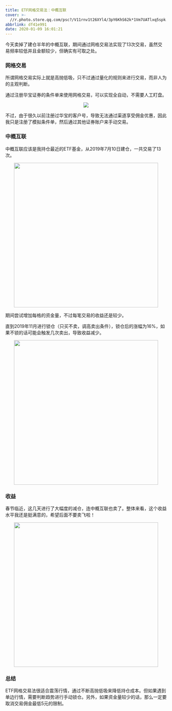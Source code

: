 ```yaml
---
title: ETF网格交易法：中概互联
cover: >-
  //r.photo.store.qq.com/psc?/V11rnv1t26XYl4/3pY6KhS62k*1Vm7UATlxq5spk.PnDzLu14cFNVPJI4M7rwit2*6qbzgknIQGShKvjEaG0a1Ke4CCEO3Bxhs0ZIdmWQbuwYPJPK42J3fp7Tk!/anull&bo=sAQoArAEKAIRCT4!&rf=photolist&t=5/r/_yake_qzoneimgout.png
abbrlink: df41e991
date: 2020-01-09 16:01:21
---
```


今天卖掉了建仓半年的中概互联，期间通过网格交易法实现了13次交易，虽然交易频率较低并且金额较少，但确实有可取之处。

<!--more-->

### 网格交易

所谓网格交易实际上就是高抛低吸，只不过通过量化的规则来进行交易，而非人为的主观判断。

通过注册华宝证券的条件单来使用网格交易，可以实现全自动，不需要人工盯盘。

<div align=center><img src="//r.photo.store.qq.com/psc?/V11rnv1t2fVV1f/3pY6KhS62k*1Vm7UATlxq38LyZ*CS75K4HtPU9b7TyCoDI7S7ISlRkZUu4te1q.ndizrZcqbGFvKeEvBx2Dhcyv9zp6Ca6KCli9pobSpNGg!/anull&bo=4gECAuIBAgIDCSw!&rf=photolist&t=5/r/_yake_qzoneimgout.png"></div>

不过，由于很久以前注册过华宝的客户号，导致无法通过渠道享受佣金优惠，因此我只是注册了模拟条件单，然后通过其他证券账户来手动交易。

### 中概互联

中概互联应该是我持仓最近的ETF基金，从2019年7月10日建仓，一共交易了13次。

<div align=center><img width="450px" src="//r.photo.store.qq.com/psc?/V11rnv1t2fVV1f/3pY6KhS62k*1Vm7UATlxq1M1R2CcNV3Kr3lFcLVQbrBI3opeoT0JAOcsFJfCFyygD.*ByaMZHUVGtz879eNDfCu.Q2KN3XKCWtoOMYU688s!/anull&bo=OAQKAzgECgMRCT4!&rf=photolist&t=5/r/_yake_qzoneimgout.png"></div>

期间尝试增加每格的资金量，不过每笔交易的收益还是较少。

直到2019年11月进行锁仓（只买不卖，调高卖出条件），锁仓后的涨幅为16%，如果不锁的话可能会触发几次卖出，导致收益减少。

<div align=center><img width="450px" src="//r.photo.store.qq.com/psc?/V11rnv1t2fVV1f/3pY6KhS62k*1Vm7UATlxq8JOxkzyJzmrdXr5OVoYP493KVQO8lSOFfTlv1b4M0Pp3rM4rDm4pTYhzUHGfIsvxbkjNFouB.pNp7UcAQK7zNg!/anull&bo=OAQVAzgEFQMDCSw!&rf=photolist&t=5/r/_yake_qzoneimgout.png"></div>

### 收益

春节临近，这几天进行了大幅度的减仓，连中概互联也卖了。整体来看，这个收益水平我还是挺满意的，希望后面不要卖飞啦！

<div align=center><img width="450px" src="//r.photo.store.qq.com/psc?/V11rnv1t2fVV1f/3pY6KhS62k*1Vm7UATlxq3hPmutN4lO7YgrXfHmHm5su3lWlzNr9XpAEWuppmNU*SOnsrdoMoTdWQASi07sQaH6OtoAPGs2XHeHFtFqva9k!/anull&bo=OASbAjgEmwIRCT4!&rf=photolist&t=5/r/_yake_qzoneimgout.png"></div>

### 总结

ETF网格交易法很适合震荡行情，通过不断高抛低吸来降低持仓成本。但如果遇到单边行情，需要判断趋势进行手动锁仓。另外，如果资金量较少的话，那么一定要取消交易佣金最低5元的限制。